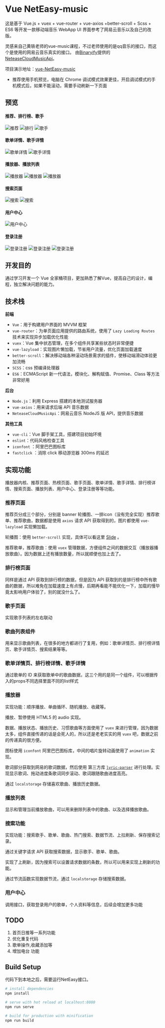 # Vue NetEasy-music

这是基于 Vue.js + vuex + vue-router + vue-axios +better-scroll + Scss + ES6 等开发一款移动端音乐 WebApp
UI 界面参考了网易云音乐以及自己的改版。

灵感来自己黄轶老师的vue-music课程，不过老师使用的是qq音乐的接口，而这个是使用的网易云音乐真实的接口。
由[Binaryify](https://github.com/Binaryify)提供的 [NeteaseCloudMusicApi](https://binaryify.github.io/NeteaseCloudMusicApi/#/?id=neteasecloudmusicapi)。

项目演示地址：[vue-NetEasy-music](http://218.244.159.175/)

- 推荐使用手机预览，电脑在 Chrome 调试模式效果更佳，开启调试模式的手机模式后，如果不能滚动，需要手动刷新一下页面

## 预览

#### 推荐、排行榜、歌手

![推荐](./doc/home.png)
![排行](./doc/rank.png)
![歌手](./doc/singer.png)

#### 歌单详情、歌手详情

![歌单详情](./doc/playlist.png)
![歌手详情](./doc/singer-detail.png)

#### 播放器、播放列表

![播放器](./doc/player.png)
![播放器](./doc/lyric.png)
![播放器](./doc/playerlist.png)

#### 搜索页面

![搜索](./doc/search.png)
![搜索](./doc/search1.png)

#### 用户中心

![用户中心](./doc/user-center.png)

#### 登录注册

![登录注册](./doc/login.png)
![登录注册](./doc/login1.png)
![登录注册](./doc/register.png)

## 开发目的

通过学习开发一个 Vue 全家桶项目，更加熟悉了解Vue，提高自己的设计，编程，独立解决问题的能力。

## 技术栈

**前端**

* `Vue`：用于构建用户界面的 MVVM 框架
* `vue-router`：为单页面应用提供的路由系统，使用了 `Lazy Loading Routes` 技术来实现异步加载优化性能
* `vuex`：Vue 集中状态管理，在多个组件共享某些状态时非常便捷
* `vue-lazyload`：实现图片懒加载，节省用户流量，优化页面加载速度
* `better-scroll`：解决移动端各种滚动场景需求的插件，使移动端滑动体验更加流畅
* `SCSS`：css 预编译处理器
* `ES6`：ECMAScript 新一代语法，模块化、解构赋值、Promise、Class 等方法非常好用

**后台**

* `Node.js`：利用 Express 搭建的本地测试服务器
* `vue-axios`：用来请求后端 API 音乐数据
* `NeteaseCloudMusicApi`：网易云音乐 NodeJS 版 API，提供音乐数据

**其他工具**

* `vue-cli`：Vue 脚手架工具，搭建项目初始环境
* `eslint`：代码风格检查工具
* `iconfont` ：阿里巴巴图标库
* `fastclick` ：消除 click 移动游览器 300ms 的延迟

## 实现功能

播放器内核、推荐页面、热榜页面、歌手页面、歌单详情、歌手详情、排行榜详情、搜索页面、播放列表、用户中心、登录注册等等功能。

### 推荐页面

推荐页分成三个部分，分别是 banner 轮播图、一排icon（没有完全实现）推荐歌单、推荐歌曲，数据都是使用 `axios` 请求 API 获取得到的，图片都使用 `vue-lazyload` 实现懒加载。

轮播图：使用 `better-scroll` 实现，具体可以看这里 [Slide](https://ustbhuangyi.github.io/better-scroll/doc/zh-hans/options-advanced.html#```snap```) 。

推荐歌单，推荐歌曲：使用 `vuex` 管理数据，方便组件之间的数据交互（播放器播放歌曲）。因为数据上还有播放数量，所以就顺便也加上去了。

### 排行榜页面

同样是通过 API 获取到排行榜的数据，但是因为 API 获取到的是排行榜中所有歌曲的数据，所以难免在加载速度上有点慢，后期再看能不能优化一下，加载的慢毕竟太影响用户体验了，别的就没什么了。

### 歌手页面

实现歌手列表的左右联动

### 歌曲列表组件

用来显示歌曲列表，在很多的地方都进行了复用，例如：歌单详情页、排行榜详情页、歌手详情页、搜索结果等等。

### 歌单详情页、排行榜详情、歌手详情

通过歌单的 ID 来获取歌单中的歌曲数据，这三个用的是同一个组件，可以根据传入的props不同选择里面不同的list样式

### 播放器

实现功能：顺序播放、单曲循环、随机播放、收藏等。

播放、暂停使用 HTML5 的 audio 实现。

数据、播放状态、播放历史、习惯歌曲等方面使用了 `vuex` 来进行管理，因为数据太多，组件直接传递的话是会死人的，所以还是老老实实的用 `vuex` 吧，数据之前的传递真的很方便。

图标使用 `iconfont` 阿里巴巴图标库，中间的唱片旋转动画使用了 `animation` 实现。

歌词部分获取到网易的歌词数据，然后使用 第三方库 [`lyric-parser`](https://github.com/ustbhuangyi/lyric-parser) 进行处理。实现显示歌词、拖动进度条歌词同步滚动、歌词跟随歌曲进度高亮。

通过 `localstorage` 存储喜欢歌曲、播放历史数据。


### 播放列表

显示和管理当前播放歌曲，可以用来删除列表中的歌曲、以及选择播放歌曲。

### 搜索功能

实现功能：搜索歌手、歌单、歌曲、热门搜索、数据节流、上拉刷新、保存搜索记录。

通过关键字请求 API 获取搜索数据，显示歌手、歌单、歌曲。

实现了上刷新，因为搜索可以设置请求数据的条数，所以可以用来实现上刷新的功能。

通过节流函数实现数据节流，通过 `localstorage` 存储搜索数据。

### 用户中心

调用接口，获取登录用户的歌单，个人资料等信息，后续会增加更多功能

## TODO

1. 首页日推等一系列功能
2. 优化重复代码
3. 歌单操作,收藏添加等
4. 增加电台 功能

## Build Setup
代码下到本地之后，需要运行NetEasy接口。


```bash
# install dependencies
npm install

# serve with hot reload at localhost:8080
npm run serve

# build for production with minification
npm run build
```
